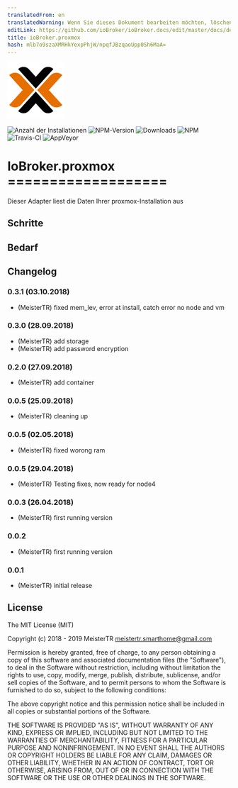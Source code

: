 ```yaml
---
translatedFrom: en
translatedWarning: Wenn Sie dieses Dokument bearbeiten möchten, löschen Sie bitte das Feld "translationsFrom". Andernfalls wird dieses Dokument automatisch erneut übersetzt
editLink: https://github.com/ioBroker/ioBroker.docs/edit/master/docs/de/adapterref/iobroker.proxmox/README.md
title: ioBroker.proxmox
hash: mlb7o9szaXMRHkYexpPhjW/npqfJBzqaoUpp0Sh6MaA=
---
```

![Logo](../../../en/adapterref/iobroker.proxmox/admin/logo.png)

![Anzahl der Installationen](http://iobroker.live/badges/proxmox-stable.svg)
![NPM-Version](http://img.shields.io/npm/v/iobroker.proxmox.svg)
![Downloads](https://img.shields.io/npm/dm/iobroker.proxmox.svg)
![NPM](https://nodei.co/npm/iobroker.proxmox.png?downloads=true)
![Travis-CI](https://api.travis-ci.org/iobroker-community-adapters/ioBroker.proxmox.svg?branch=master)
![AppVeyor](https://ci.appveyor.com/api/projects/status/github/iobroker-community-adapters/ioBroker.proxmox?branch=master&svg=true)

# IoBroker.proxmox ===================
Dieser Adapter liest die Daten Ihrer proxmox-Installation aus

## Schritte
## Bedarf

## Changelog
### 0.3.1 (03.10.2018)
* (MeisterTR) fixed mem_lev, error at install, catch error no node and vm
### 0.3.0 (28.09.2018)
* (MeisterTR) add storage
* (MeisterTR) add password encryption
### 0.2.0 (27.09.2018)
* (MeisterTR) add container
### 0.0.5 (25.09.2018)
* (MeisterTR) cleaning up
### 0.0.5 (02.05.2018)
* (MeisterTR) fixed worong ram
### 0.0.5 (29.04.2018)
* (MeisterTR) Testing fixes, now ready for node4
### 0.0.3 (26.04.2018)
* (MeisterTR) first running version
### 0.0.2
* (MeisterTR) first running version
### 0.0.1
* (MeisterTR) initial release

## License

The MIT License (MIT)

Copyright (c) 2018 - 2019 MeisterTR <meistertr.smarthome@gmail.com>

Permission is hereby granted, free of charge, to any person obtaining a copy
of this software and associated documentation files (the "Software"), to deal
in the Software without restriction, including without limitation the rights
to use, copy, modify, merge, publish, distribute, sublicense, and/or sell
copies of the Software, and to permit persons to whom the Software is
furnished to do so, subject to the following conditions:

The above copyright notice and this permission notice shall be included in
all copies or substantial portions of the Software.

THE SOFTWARE IS PROVIDED "AS IS", WITHOUT WARRANTY OF ANY KIND, EXPRESS OR
IMPLIED, INCLUDING BUT NOT LIMITED TO THE WARRANTIES OF MERCHANTABILITY,
FITNESS FOR A PARTICULAR PURPOSE AND NONINFRINGEMENT. IN NO EVENT SHALL THE
AUTHORS OR COPYRIGHT HOLDERS BE LIABLE FOR ANY CLAIM, DAMAGES OR OTHER
LIABILITY, WHETHER IN AN ACTION OF CONTRACT, TORT OR OTHERWISE, ARISING FROM,
OUT OF OR IN CONNECTION WITH THE SOFTWARE OR THE USE OR OTHER DEALINGS IN
THE SOFTWARE.
